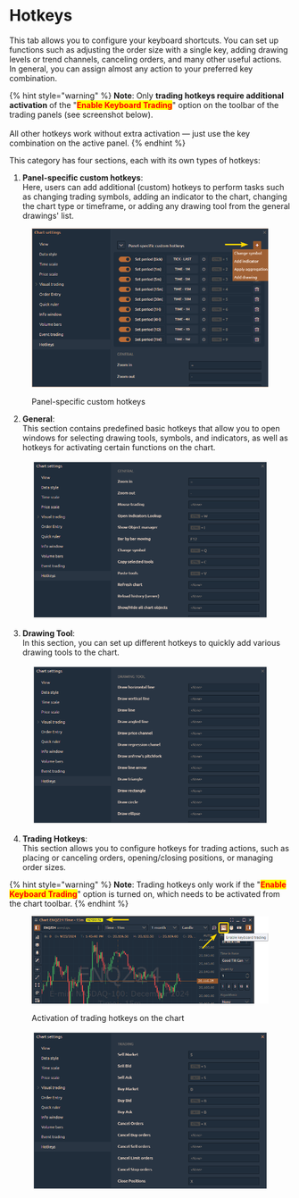 # Hotkeys

This tab allows you to configure your keyboard shortcuts. You can set up functions such as adjusting the order size with a single key, adding drawing levels or trend channels, canceling orders, and many other useful actions. In general, you can assign almost any action to your preferred key combination.

{% hint style="warning" %}
**Note**: Only **trading hotkeys require additional activation** of the "<mark style="color:red;">**Enable Keyboard Trading**</mark>" option on the toolbar of the trading panels (see screenshot below).\
\
All other hotkeys work without extra activation — just use the key combination on the active panel.
{% endhint %}

This category has four sections, each with its own types of hotkeys:

1. **Panel-specific custom hotkeys**:\
   Here, users can add additional (custom) hotkeys to perform tasks such as changing trading symbols, adding an indicator to the chart, changing the chart type or timeframe, or adding any drawing tool from the general drawings' list.

<figure><img src="../../../.gitbook/assets/clipboard-image-1727256642.png" alt=""><figcaption><p>Panel-specific custom hotkeys</p></figcaption></figure>

2. **General**:\
   This section contains predefined basic hotkeys that allow you to open windows for selecting drawing tools, symbols, and indicators, as well as hotkeys for activating certain functions on the chart.

<figure><img src="../../../.gitbook/assets/clipboard-image-1727260407.png" alt=""><figcaption></figcaption></figure>

3. **Drawing Tool**:\
   In this section, you can set up different hotkeys to quickly add various drawing tools to the chart.

<figure><img src="../../../.gitbook/assets/clipboard-image-1727260541.png" alt=""><figcaption></figcaption></figure>

4. **Trading Hotkeys**:\
   This section allows you to configure hotkeys for trading actions, such as placing or canceling orders, opening/closing positions, or managing order sizes.

{% hint style="warning" %}
**Note**: Trading hotkeys only work if the "<mark style="color:red;">**Enable Keyboard Trading**</mark>" option is turned on, which needs to be activated from the chart toolbar.
{% endhint %}

<figure><img src="../../../.gitbook/assets/clipboard-image-1727261719.png" alt=""><figcaption><p>Activation of trading hotkeys on the chart</p></figcaption></figure>

<figure><img src="../../../.gitbook/assets/clipboard-image-1727260957.png" alt=""><figcaption></figcaption></figure>
